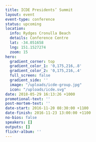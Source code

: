 ```yaml
---
title: ICDE Presidents’ Summit
layout: event
event-type: conference
status: upcoming
location:
  info: Rydges Cronulla Beach
  details: Conference Centre
  lat: -34.051658
  lng: 151.1527274
  zoom: 15
hero:
  gradient_corner: top
  gradient_color_1: '0,175,216,.8'
  gradient_color_2: '0,175,216,.4'
  full_screen: false
  gradient_side: ''
  image: "/uploads/icde-group.jpg"
  icon: "/uploads/icde.svg"
date: 2018-05-29 16:13:26 +1000
promotional-text: ''
post-mortem-text: ''
date-start: 2016-11-20 08:30:00 +1100
date-finish: 2016-11-23 13:00:00 +1100
no-bios: false
speakers: []
outputs: []
flickr-album: ''
---
```

